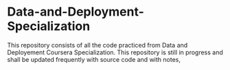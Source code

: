 # Data-and-Deployment-Specialization
 This repository consists of all the code practiced from Data and Deployement Coursera Specialization. This repository is still in progress and shall be updated frequently with source code and with notes,
